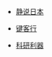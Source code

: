 - [静说日本](https://qnmlgb.tech/authors/5bc752e7244d4e6f85938699?_lst=)

- [键客行](http://www.gzhshoulu.wang/account_jkx931.html)

- [科研利器](http://www.jintiankansha.me/column/q7uqsfGkfJ)